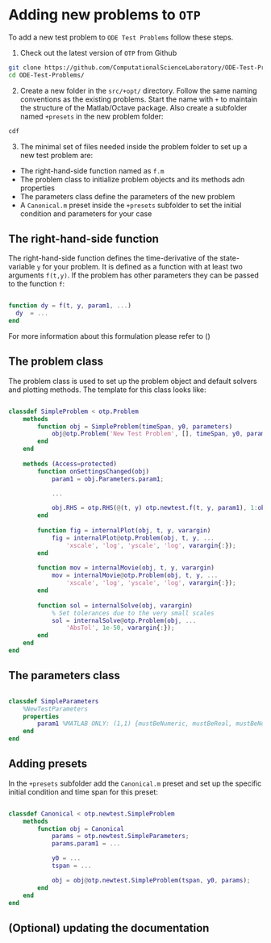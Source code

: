 # Adding new problems to `OTP`

To add a new test problem to `ODE Test Problems` follow these steps. 

1. Check out the latest version of `OTP` from Github

```bash
git clone https://github.com/ComputationalScienceLaboratory/ODE-Test-Problems.git
cd ODE-Test-Problems/
```

2. Create a new folder in the `src/+opt/` directory. Follow the same naming conventions as the existing problems. Start the name with `+` to maintain the structure of the Matlab/Octave package. Also create a subfolder named `+presets` in the new problem folder:

```bash
cdf

```

3. The minimal set of files needed inside the problem folder to set up a new test problem are:
  *  The right-hand-side function named as `f.m` 
  *  The problem class to initialize problem objects and its methods adn properties
  *  The parameters class define the parameters of the new problem
  *  A `Canonical.m` preset inside the `+presets` subfolder to set the initial condition and parameters for your case

## The right-hand-side function

The right-hand-side function defines the time-derivative of the state-variable `y` for your problem. It is defined as a function with at least two arguments `f(t,y)`. If the problem has other parameters they can be passed to the function `f`:

```Matlab

function dy = f(t, y, param1, ...)
  dy  = ... 
end

```
For more information about this formulation please refer to ()

## The problem class 
The problem class is used to set up the problem object and default solvers and plotting methods.
The template for this class looks like:

```Matlab

classdef SimpleProblem < otp.Problem
    methods
        function obj = SimpleProblem(timeSpan, y0, parameters)
            obj@otp.Problem('New Test Problem', [], timeSpan, y0, parameters);
        end
    end
    
    methods (Access=protected)        
        function onSettingsChanged(obj)
            param1 = obj.Parameters.param1;

            ...

            obj.RHS = otp.RHS(@(t, y) otp.newtest.f(t, y, param1), 1:obj.NumVars);
        end
        
        function fig = internalPlot(obj, t, y, varargin)
            fig = internalPlot@otp.Problem(obj, t, y, ...
                'xscale', 'log', 'yscale', 'log', varargin{:});
        end
        
        function mov = internalMovie(obj, t, y, varargin)
            mov = internalMovie@otp.Problem(obj, t, y, ...
                'xscale', 'log', 'yscale', 'log', varargin{:});
        end
        
        function sol = internalSolve(obj, varargin)
            % Set tolerances due to the very small scales
            sol = internalSolve@otp.Problem(obj, ...
                'AbsTol', 1e-50, varargin{:});
        end
    end
end

```

## The parameters class 

```Matlab

classdef SimpleParameters
    %NewTestParameters
    properties
        param1 %MATLAB ONLY: (1,1) {mustBeNumeric, mustBeReal, mustBeNonnegative}
    end
end

```

## Adding presets

In the `+presets` subfolder add the `Canonical.m` preset and set up the specific initial condition and time span for this preset:

```Matlab

classdef Canonical < otp.newtest.SimpleProblem
    methods
        function obj = Canonical
            params = otp.newtest.SimpleParameters;
            params.param1 = ...

            y0 = ... 
            tspan = ...

            obj = obj@otp.newtest.SimpleProblem(tspan, y0, params);
        end
    end
end


```

## (Optional) updating the documentation


